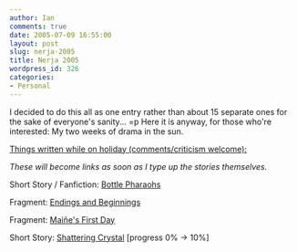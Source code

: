 ```yaml
---
author: Ian
comments: true
date: 2005-07-09 16:55:00
layout: post
slug: nerja-2005
title: Nerja 2005
wordpress_id: 326
categories:
- Personal
---
```


I decided to do this all as one entry rather than about 15 separate ones for the sake of everyone's sanity... =p  Here it is anyway, for those who're interested:  My two weeks of drama in the sun.  

  

<u>Things written while on holiday (comments/criticism welcome):</u>  

<i>These will become links as soon as I type up the stories themselves.</i>  

Short Story / Fanfiction: <a href="http://www.marmablue.co.uk/index.php?title=Bottle_Pharaohs">Bottle Pharaohs</a>  

Fragment: <a href="http://www.marmablue.co.uk/index.php?title=Endings_and_Beginnings">Endings and Beginnings</a>  

Fragment: <a href="http://www.marmablue.co.uk/index.php?title=Maiñe's_First_Day">Maiñe's First Day</a>  

Short Story: <a href="http://www.marmablue.co.uk/index.php?title=Shattering_Crystal">Shattering Crystal</a> [progress 0% -> 10%]

